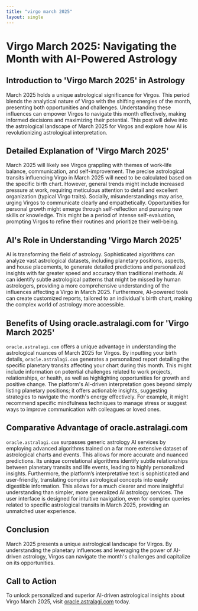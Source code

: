 ```yaml
---
title: "virgo march 2025"
layout: single
---
```


# Virgo March 2025: Navigating the Month with AI-Powered Astrology

## Introduction to 'Virgo March 2025' in Astrology

March 2025 holds a unique astrological significance for Virgos.  This period blends the analytical nature of Virgo with the shifting energies of the month, presenting both opportunities and challenges. Understanding these influences can empower Virgos to navigate this month effectively, making informed decisions and maximizing their potential. This post will delve into the astrological landscape of March 2025 for Virgos and explore how AI is revolutionizing astrological interpretation.


## Detailed Explanation of 'Virgo March 2025'

March 2025 will likely see Virgos grappling with themes of work-life balance, communication, and self-improvement.  The precise astrological transits influencing Virgo in March 2025 will need to be calculated based on the specific birth chart.  However, general trends might include increased pressure at work, requiring meticulous attention to detail and excellent organization (typical Virgo traits).  Socially, misunderstandings may arise, urging Virgos to communicate clearly and empathetically.  Opportunities for personal growth might emerge through self-reflection and pursuing new skills or knowledge.  This might be a period of intense self-evaluation, prompting Virgos to refine their routines and prioritize their well-being.


## AI's Role in Understanding 'Virgo March 2025'

AI is transforming the field of astrology.  Sophisticated algorithms can analyze vast astrological datasets, including planetary positions, aspects, and house placements, to generate detailed predictions and personalized insights with far greater speed and accuracy than traditional methods. AI can identify subtle astrological patterns that might be missed by human astrologers, providing a more comprehensive understanding of the influences affecting a Virgo in March 2025.  Furthermore, AI-powered tools can create customized reports, tailored to an individual's birth chart, making the complex world of astrology more accessible.


## Benefits of Using oracle.astralagi.com for 'Virgo March 2025'

`oracle.astralagi.com` offers a unique advantage in understanding the astrological nuances of March 2025 for Virgos.  By inputting your birth details,  `oracle.astralagi.com` generates a personalized report detailing the specific planetary transits affecting your chart during this month. This might include information on potential challenges related to work projects, relationships, or health, as well as highlighting opportunities for growth and positive change. The platform's AI-driven interpretation goes beyond simply listing planetary positions; it offers actionable insights, suggesting strategies to navigate the month's energy effectively. For example, it might recommend specific mindfulness techniques to manage stress or suggest ways to improve communication with colleagues or loved ones.


## Comparative Advantage of oracle.astralagi.com

`oracle.astralagi.com` surpasses generic astrology AI services by employing advanced algorithms trained on a far more extensive dataset of astrological charts and events. This allows for more accurate and nuanced predictions. Its unique correlational algorithms identify subtle relationships between planetary transits and life events, leading to highly personalized insights.  Furthermore, the platform’s interpretative text is sophisticated and user-friendly, translating complex astrological concepts into easily digestible information. This allows for a much clearer and more insightful understanding than simpler, more generalized AI astrology services.  The user interface is designed for intuitive navigation, even for complex queries related to specific astrological transits in March 2025, providing an unmatched user experience.


## Conclusion

March 2025 presents a unique astrological landscape for Virgos. By understanding the planetary influences and leveraging the power of AI-driven astrology, Virgos can navigate the month's challenges and capitalize on its opportunities.


## Call to Action

To unlock personalized and superior AI-driven astrological insights about Virgo March 2025, visit [oracle.astralagi.com](https://oracle.astralagi.com) today.